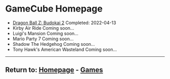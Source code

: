 # GameCube Homepage

- [Dragon Ball Z: Budokai 2](/GameCube/DBZBudokai2) Completed: 2022-04-13
- Kirby Air Ride Coming soon...
- Luigi's Mansion Coming soon...
- Mario Party 7 Coming soon...
- Shadow The Hedgehog Coming soon...
- Tony Hawk's American Wasteland Coming soon...

* * *
## Return to: [Homepage](/index) - [Games](/Games/games-index)